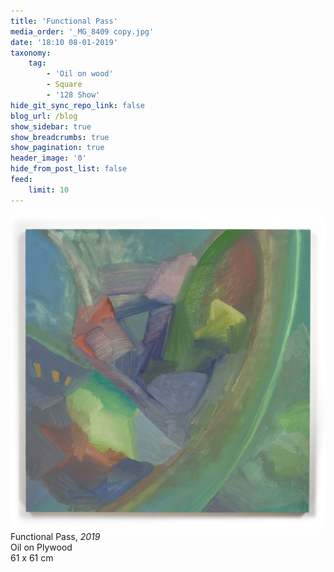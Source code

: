```yaml
---
title: 'Functional Pass'
media_order: '_MG_8409 copy.jpg'
date: '18:10 08-01-2019'
taxonomy:
    tag:
        - 'Oil on wood'
        - Square
        - '128 Show'
hide_git_sync_repo_link: false
blog_url: /blog
show_sidebar: true
show_breadcrumbs: true
show_pagination: true
header_image: '0'
hide_from_post_list: false
feed:
    limit: 10
---
```


[![](_MG_8409%20copy.jpg)](/paintings/functional-pass)  
Functional Pass, _2019_  
Oil on Plywood  
61 x 61 cm